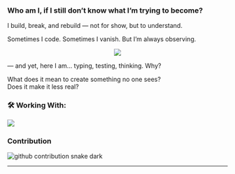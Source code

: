 <!-- README.md -->
### Who am I, if I still don’t know what I’m trying to become?

I build, break, and rebuild — not for show, but to understand.  

Sometimes I code. Sometimes I vanish. But I’m always observing.

<p align="center">
  <img src="https://readme-typing-svg.demolab.com?font=Fira+Code&pause=2000&color=ffffff&background=006666&center=true&vCenter=true&width=900&lines=The+whole+world+doesn't+care,sun's+still+gonna+rise;When+was+the+last+time+you+really+heard+yourself%3F;And+how+long+did+your+%E2%80%9Cforever%E2%80%9D+last%3F" />
</p>

<!-- force refresh -->

<!-- force refresh -->

 — and yet, here I am... typing, testing, thinking. Why?

What does it mean to create something no one sees?  
Does it make it less real?



### 🛠 Working With:

<p align="left">
<img src="https://skillicons.dev/icons?i=html,css,js,git,vscode,nodejs,github,windows&theme=dark" />

</p>


<!-- <p align="left">
  <img src="https://github-readme-stats.vercel.app/api/top-langs/?username=foreverstoboiii&layout=compact&theme=github_dark" />
</p> -->

### Contribution 
<img src="https://foreverstoboiii.github.io/foreverstoboiii/github-snake-dark.svg?palette=github-dark" alt="github contribution snake dark" />


---

